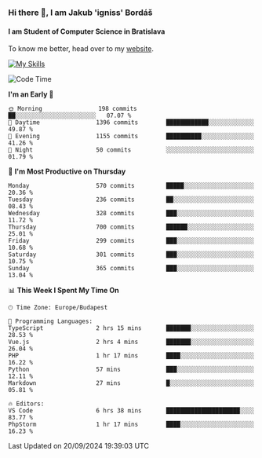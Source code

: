 ### Hi there 👋, I am Jakub 'igniss' Bordáš

#### I am Student of Computer Science in Bratislava
To know me better, head over to my [website](https://bordas.sk).

[![My Skills](https://skillicons.dev/icons?i=js,html,css,figma,svelte,java,kotlin,python,postgresql,typescript,nest,nodejs)](https://bordas.sk)


<!--START_SECTION:waka-->
![Code Time](http://img.shields.io/badge/Code%20Time-1%2C526%20hrs%2033%20mins-blue)

**I'm an Early 🐤** 

```text
🌞 Morning                198 commits         ██░░░░░░░░░░░░░░░░░░░░░░░   07.07 % 
🌆 Daytime                1396 commits        ████████████░░░░░░░░░░░░░   49.87 % 
🌃 Evening                1155 commits        ██████████░░░░░░░░░░░░░░░   41.26 % 
🌙 Night                  50 commits          ░░░░░░░░░░░░░░░░░░░░░░░░░   01.79 % 
```
📅 **I'm Most Productive on Thursday** 

```text
Monday                   570 commits         █████░░░░░░░░░░░░░░░░░░░░   20.36 % 
Tuesday                  236 commits         ██░░░░░░░░░░░░░░░░░░░░░░░   08.43 % 
Wednesday                328 commits         ███░░░░░░░░░░░░░░░░░░░░░░   11.72 % 
Thursday                 700 commits         ██████░░░░░░░░░░░░░░░░░░░   25.01 % 
Friday                   299 commits         ███░░░░░░░░░░░░░░░░░░░░░░   10.68 % 
Saturday                 301 commits         ███░░░░░░░░░░░░░░░░░░░░░░   10.75 % 
Sunday                   365 commits         ███░░░░░░░░░░░░░░░░░░░░░░   13.04 % 
```


📊 **This Week I Spent My Time On** 

```text
🕑︎ Time Zone: Europe/Budapest

💬 Programming Languages: 
TypeScript               2 hrs 15 mins       ███████░░░░░░░░░░░░░░░░░░   28.53 % 
Vue.js                   2 hrs 4 mins        ███████░░░░░░░░░░░░░░░░░░   26.04 % 
PHP                      1 hr 17 mins        ████░░░░░░░░░░░░░░░░░░░░░   16.22 % 
Python                   57 mins             ███░░░░░░░░░░░░░░░░░░░░░░   12.11 % 
Markdown                 27 mins             █░░░░░░░░░░░░░░░░░░░░░░░░   05.81 % 

🔥 Editors: 
VS Code                  6 hrs 38 mins       █████████████████████░░░░   83.77 % 
PhpStorm                 1 hr 17 mins        ████░░░░░░░░░░░░░░░░░░░░░   16.23 % 
```


 Last Updated on 20/09/2024 19:39:03 UTC
<!--END_SECTION:waka-->
